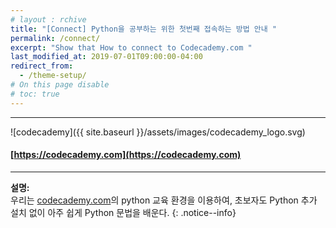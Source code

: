 ```yaml
---
# layout : rchive
title: "[Connect] Python을 공부하는 위한 첫번째 접속하는 방법 안내 "
permalink: /connect/
excerpt: "Show that How to connect to Codecademy.com "
last_modified_at: 2019-07-01T09:00:00-04:00
redirect_from:
  - /theme-setup/
# On this page disable
# toc: true
---
```

    
    
    
<hr/>

![codecademy]({{ site.baseurl }}/assets/images/codecademy_logo.svg)
#### [https://codecademy.com](https://codecademy.com)
<hr/>    


**설명:**    
우리는 [codecademy.com](https://codecademy.com)의 python 교육 환경을 이용하여, 초보자도 Python 추가 설치 없이 아주 쉽게 Python 문법을 배운다.
{: .notice--info}
